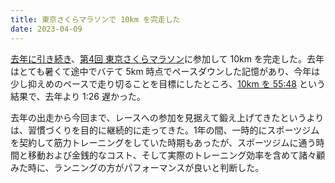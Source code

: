 ```yaml
---
title: 東京さくらマラソンで 10km を完走した
date: 2023-04-09
---
```


[去年に引き続き](/posts/2022/tokyo-sakura-marathon.html)、[第4回 東京さくらマラソン](https://www.sportsentry.ne.jp/event/t/89856)に参加して 10km を完走した。去年はとても暑くて途中でバテて 5km 時点でペースダウンした記憶があり、今年は少し抑えめのペースで走り切ることを目標にしたところ、[10km を 55:48](https://www.t-njsf.net/tokyo/wp-content/uploads/2023/04/20230402sakura-1.pdf) という結果で、去年より 1:26 遅かった。

<div class="strava-embed-placeholder" data-embed-type="activity" data-embed-id="8816299078"></div>

去年の出走から今回まで、レースへの参加を見据えて鍛え上げてきたというよりは、習慣づくりを目的に継続的に走ってきた。1年の間、一時的にスポーツジムを契約して筋力トレーニングをしていた時期もあったが、スポーツジムに通う時間と移動および金銭的なコスト、そして実際のトレーニング効率を含めて諸々顧みた時に、ランニングの方がパフォーマンスが良いと判断した。
